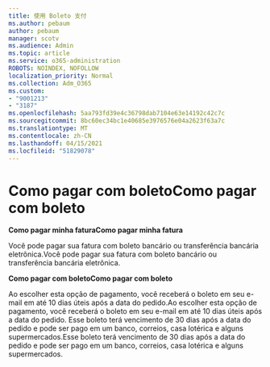 ```yaml
---
title: 使用 Boleto 支付
ms.author: pebaum
author: pebaum
manager: scotv
ms.audience: Admin
ms.topic: article
ms.service: o365-administration
ROBOTS: NOINDEX, NOFOLLOW
localization_priority: Normal
ms.collection: Adm_O365
ms.custom:
- "9001213"
- "3187"
ms.openlocfilehash: 5aa793fd39e4c36798dab7104e63e14192c42c7c
ms.sourcegitcommit: 8bc60ec34bc1e40685e3976576e04a2623f63a7c
ms.translationtype: MT
ms.contentlocale: zh-CN
ms.lasthandoff: 04/15/2021
ms.locfileid: "51829078"
---
```

# <a name="como-pagar-com-boleto"></a><span data-ttu-id="8cc84-102">Como pagar com boleto</span><span class="sxs-lookup"><span data-stu-id="8cc84-102">Como pagar com boleto</span></span>

<span data-ttu-id="8cc84-103">**Como pagar minha fatura**</span><span class="sxs-lookup"><span data-stu-id="8cc84-103">**Como pagar minha fatura**</span></span>

<span data-ttu-id="8cc84-104">Você pode pagar sua fatura com boleto bancário ou transferência bancária eletrônica.</span><span class="sxs-lookup"><span data-stu-id="8cc84-104">Você pode pagar sua fatura com boleto bancário ou transferência bancária eletrônica.</span></span>

<span data-ttu-id="8cc84-105">**Como pagar com  boleto**</span><span class="sxs-lookup"><span data-stu-id="8cc84-105">**Como pagar com  boleto**</span></span>

<span data-ttu-id="8cc84-106">Ao escolher  esta opção de pagamento, você receberá o boleto em seu e-mail em até 10 dias úteis após a data do pedido.</span><span class="sxs-lookup"><span data-stu-id="8cc84-106">Ao escolher  esta opção de pagamento, você receberá o boleto em seu e-mail em até 10 dias úteis após a data do pedido.</span></span> <span data-ttu-id="8cc84-107">Esse boleto terá vencimento de 30 dias após a data do pedido e pode ser pago em um banco, correios, casa lotérica e alguns supermercados.</span><span class="sxs-lookup"><span data-stu-id="8cc84-107">Esse boleto terá vencimento de 30 dias após a data do pedido e pode ser pago em um banco, correios, casa lotérica e alguns supermercados.</span></span> 